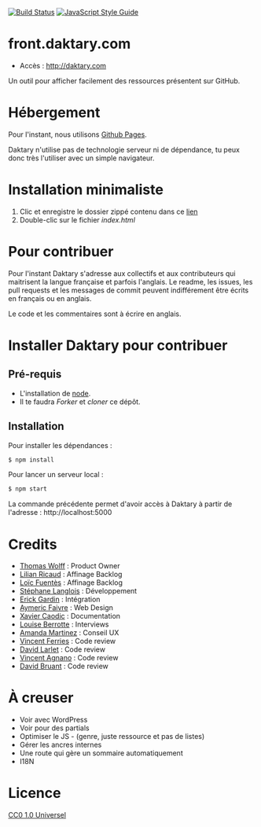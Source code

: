 [![Build Status](https://travis-ci.org/daktary-team/front.daktary.com.svg?branch=master)](https://travis-ci.org/daktary-team/front.daktary.com)
[![JavaScript Style Guide](https://img.shields.io/badge/code_style-standard-brightgreen.svg)](https://standardjs.com)

# front.daktary.com

- Accès : http://daktary.com

Un outil pour afficher facilement des ressources présentent sur GitHub.

# Hébergement

Pour l'instant, nous utilisons [Github Pages](https://pages.github.com).

Daktary n'utilise pas de technologie serveur ni de dépendance, tu peux donc très l'utiliser avec un simple navigateur.

# Installation minimaliste

1. Clic et enregistre le dossier zippé contenu dans ce [lien](https://github.com/daktary-team/front.daktary.com/archive/master.zip)
2. Double-clic sur le fichier *index.html*


# Pour contribuer

Pour l'instant Daktary s'adresse aux collectifs et aux contributeurs qui maitrisent la langue française et parfois l'anglais. Le readme, les issues, les pull requests et les messages de commit peuvent indifférement être écrits en français ou en anglais.

Le code et les commentaires sont à écrire en anglais.

# Installer Daktary pour contribuer

## Pré-requis
- L'installation de <a href=https://nodejs.org/en/>node</a>.
- Il te faudra *Forker* et *cloner* ce dépôt.

## Installation

Pour installer les dépendances :
```bash
$ npm install
```

Pour lancer un serveur local :
```bash
$ npm start
```

La commande précédente permet d'avoir accès à Daktary à partir de l'adresse : http://localhost:5000

# Credits

- [Thomas Wolff](https://github.com/WolffThomas) : Product Owner
- [Lilian Ricaud](https://github.com/lilianricaud) : Affinage Backlog
- [Loïc Fuentès](https://github.com/fuentesloic) : Affinage Backlog
- [Stéphane Langlois](https://github.com/pointbar) : Développement
- [Erick Gardin](https://github.com/newick) : Intégration
- [Aymeric Faivre](https://github.com/AymericFaivre) : Web Design
- [Xavier Caodic](https://github.com/XavCC) : Documentation
- [Louise Berrotte](https://github.com/lberrotte) : Interviews
- [Amanda Martinez](https://github.com/Amanda-Martinez) : Conseil UX
- [Vincent Ferries](https://github.com/vferries) : Code review
- [David Larlet](https://github.com/davidbgk) : Code review
- [Vincent Agnano](https://github.com/vinyll) : Code review
- [David Bruant](https://github.com/DavidBruant) : Code review

# À creuser

- Voir avec WordPress
- Voir pour des partials
- Optimiser le JS - (genre, juste ressource et pas de listes)
- Gérer les ancres internes
- Une route qui gère un sommaire automatiquement
- I18N

# Licence
[CC0 1.0 Universel](https://creativecommons.org/publicdomain/zero/1.0/legalcode.fr)
